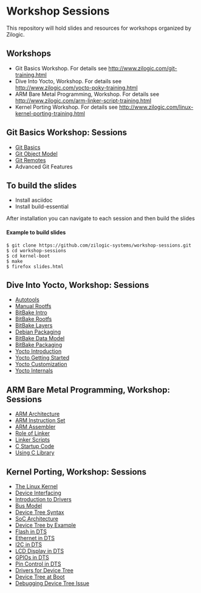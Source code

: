 # Workshop Sessions

This repository will hold slides and resources for workshops organized
by Zilogic.

## Workshops

  * Git Basics Workshop. For details see http://www.zilogic.com/git-training.html
  * Dive Into Yocto, Workshop. For details see http://www.zilogic.com/yocto-poky-training.html
  * ARM Bare Metal Programming, Workshop. For details see
    http://www.zilogic.com/arm-linker-script-training.html
  * Kernel Porting Workshop. For details see http://www.zilogic.com/linux-kernel-porting-training.html

## Git Basics Workshop: Sessions

  * [Git Basics](git-basics)
  * [Git Object Model](git-internals)
  * [Git Remotes](git-remotes)
  * Advanced Git Features

## To build the slides

 * Install asciidoc 
 * Install build-essential

After installation you can navigate to each session and then build the slides

#### Example to build slides

```
$ git clone https://github.com/zilogic-systems/workshop-sessions.git
$ cd workshop-sessions
$ cd kernel-boot
$ make
$ firefox slides.html

```
## Dive Into Yocto, Workshop: Sessions

  * [Autotools](autotools)
  * [Manual Rootfs](manual-rootfs)
  * [BitBake Intro](bitbake-intro)
  * [BitBake Rootfs](bitbake-rootfs)
  * [BitBake Layers](bitbake-layers)
  * [Debian Packaging](debian-packaging)
  * [BitBake Data Model](bitbake-data-model)
  * [BitBake Packaging](bitbake-packages)
  * [Yocto Introduction](yocto-intro)
  * [Yocto Getting Started](yocto-getting-started)
  * [Yocto Customization](yocto-customization)
  * [Yocto Internals](yocto-internals)

## ARM Bare Metal Programming, Workshop: Sessions

  * [ARM Architecture](arm-intro)
  * [ARM Instruction Set](arm-iset)
  * [ARM Assembler](arm-asm)
  * [Role of Linker](arm-linker)
  * [Linker Scripts](arm-lds)
  * [C Startup Code](arm-cstartup)
  * [Using C Library](arm-libc)

## Kernel Porting, Workshop: Sessions

  * [The Linux Kernel](kernel-build)
  * [Device Interfacing](devices-intro)
  * [Introduction to Drivers](kernel-driver)
  * [Bus Model](kernel-bus-model)
  * [Device Tree Syntax](kernel-dt-syntax)
  * [SoC Architecture](kernel-soc)
  * [Device Tree by Example](kernel-dt-by-example)
  * [Flash in DTS](kernel-flash)
  * [Ethernet in DTS](kernel-ethernet)
  * [I2C in DTS](kernel-i2c)
  * [LCD Display in DTS](kernel-display)
  * [GPIOs in DTS](kernel-gpio)
  * [Pin Control in DTS](kernel-pinctrl)
  * [Drivers for Device Tree](kernel-dt-drivers)
  * [Device Tree at Boot](kernel-boot)
  * [Debugging Device Tree Issue](dt-debugging)